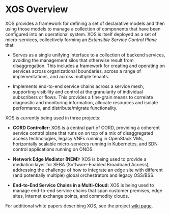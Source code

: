 # XOS Overview

XOS provides a framework for defining a set of declarative models and
then using those models to manage a collection of components that have
been configured into an operational system. XOS is itself deployed as
a set of micro-services, collectively forming an
*Extensible Service Control Plane* that:

* Serves as a single unifying interface to a collection of backend
  services, avoiding the management silos that otherwise result from
  disaggregation. This includes a framework for creating and
  operating on services across organizational boundaries, across a range
  of implementations, and across multiple tenants.

* Implements end-to-end service chains across a service mesh, supporting
  visibility and control at the granularity of individual subscribers
  or flows. This provides a fine-grain means to correlate diagnostic and
  monitoring information, allocate resources and isolate performance,
  and distribute/migrate functionality.

XOS is currently being used in three projects:

* **CORD Controller:** XOS is a central part of CORD, providing a coherent
  service control plane that runs on on top of a mix of disaggregated
  access technologies, legacy VNFs running in OpenStack VMs, horizontally
  scalable micro-services running in Kubernetes, and SDN control
  applications running on ONOS.

* **Network Edge Mediator (NEM):** XOS is being used to provide a
  mediation layer for SEBA (Software-Enabled Broadband Access),
  addressing the challenge of how to integrate an edge site with different
  (and potentially multiple) global orchestrators and legacy OSS/BSS.

* **End-to-End Service Chains in a Multi-Cloud:** XOS is being used
  to manage end-to-end service chains that span customer premises,
  edge sites, Internet exchange points, and commodity clouds.

For additional white papers describing XOS, see the project
[wiki page](https://wiki.opencord.org/display/CORD/XOS+and+the+CORD+Controller).



